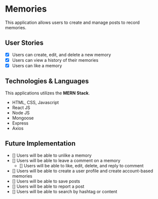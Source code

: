 # Memories

This application allows users to create and manage posts to record memories.

## User Stories

- [x] Users can create, edit, and delete a new memory
- [x] Users can view a history of their memories
- [x] Users can like a memory

## Technologies & Languages

This applications utilizes the **MERN Stack**.
- HTML, CSS, Javascript
- React JS
- Node JS
- Mongoose
- Express
- Axios

## Future Implementation

- [] Users will be able to unlike a memory
- [] Users will be able to leave a comment on a memory
  -  [] Users will be able to like, edit, delete, and reply to comment  
- [] Users will be able to create a user profile and create account-based memories
- [] Users will be able to save posts 
- [] Users will be able to report a post
- [] Users will be able to search by hashtag or content
